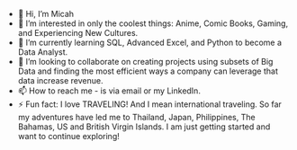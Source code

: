 - 👋 Hi, I’m Micah
- 👀 I’m interested in only the coolest things: Anime, Comic Books, Gaming, and Experiencing New Cultures.
- 🌱 I’m currently learning SQL, Advanced Excel, and Python to become a Data Analyst.
- 💞️ I’m looking to collaborate on creating projects using subsets of Big Data and finding the most efficient ways a company can leverage that data increase revenue.
- 📫 How to reach me - is via email or my LinkedIn.
- ⚡ Fun fact: I love TRAVELING! And I mean international traveling. So far my adventures have led me to Thailand, Japan, Philippines, The Bahamas, US and British Virgin Islands. I am just getting started and want to continue exploring!

<!---
Mdhill96/Mdhill96 is a ✨ special ✨ repository because its `README.md` (this file) appears on your GitHub profile.
You can click the Preview link to take a look at your changes.
--->
